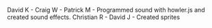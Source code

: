 David K - 
Craig W - 
Patrick M - Programmed sound with howler.js and created sound effects.
Christian R - 
David J - Created sprites